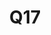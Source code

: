 ---
basin: 'No'
cudn: true
floor: Second
grade: 6
images:
- /room_database/images/noc/q17image3.JPG
- /room_database/images/noc/q17image2.JPG
- /room_database/images/noc/q17image1.JPG
living_room: 'No'
location: North Court
name: Q17
network: Wired and Wireless
title: Q17
---